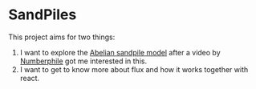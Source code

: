 # SandPiles

This project aims for two things:

1. I want to explore the [Abelian sandpile model](https://en.wikipedia.org/wiki/Abelian_sandpile_model) after a video by [Numberphile](https://www.youtube.com/watch?v=1MtEUErz7Gg) got me interested in this.
2. I want to get to know more about flux and how it works together with react.
